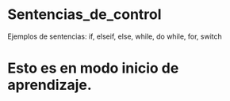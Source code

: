 # Sentencias_de_control
Ejemplos de sentencias: if, elseif, else, while, do while, for, switch
# Esto es en modo inicio de aprendizaje.
